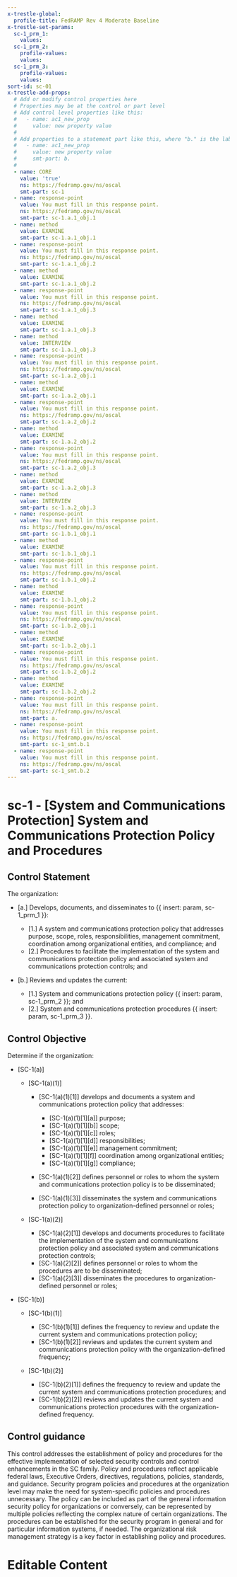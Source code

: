 ```yaml
---
x-trestle-global:
  profile-title: FedRAMP Rev 4 Moderate Baseline
x-trestle-set-params:
  sc-1_prm_1:
    values:
  sc-1_prm_2:
    profile-values:
    values:
  sc-1_prm_3:
    profile-values:
    values:
sort-id: sc-01
x-trestle-add-props:
  # Add or modify control properties here
  # Properties may be at the control or part level
  # Add control level properties like this:
  #   - name: ac1_new_prop
  #     value: new property value
  #
  # Add properties to a statement part like this, where "b." is the label of the target statement part
  #   - name: ac1_new_prop
  #     value: new property value
  #     smt-part: b.
  #
  - name: CORE
    value: 'true'
    ns: https://fedramp.gov/ns/oscal
    smt-part: sc-1
  - name: response-point
    value: You must fill in this response point.
    ns: https://fedramp.gov/ns/oscal
    smt-part: sc-1.a.1_obj.1
  - name: method
    value: EXAMINE
    smt-part: sc-1.a.1_obj.1
  - name: response-point
    value: You must fill in this response point.
    ns: https://fedramp.gov/ns/oscal
    smt-part: sc-1.a.1_obj.2
  - name: method
    value: EXAMINE
    smt-part: sc-1.a.1_obj.2
  - name: response-point
    value: You must fill in this response point.
    ns: https://fedramp.gov/ns/oscal
    smt-part: sc-1.a.1_obj.3
  - name: method
    value: EXAMINE
    smt-part: sc-1.a.1_obj.3
  - name: method
    value: INTERVIEW
    smt-part: sc-1.a.1_obj.3
  - name: response-point
    value: You must fill in this response point.
    ns: https://fedramp.gov/ns/oscal
    smt-part: sc-1.a.2_obj.1
  - name: method
    value: EXAMINE
    smt-part: sc-1.a.2_obj.1
  - name: response-point
    value: You must fill in this response point.
    ns: https://fedramp.gov/ns/oscal
    smt-part: sc-1.a.2_obj.2
  - name: method
    value: EXAMINE
    smt-part: sc-1.a.2_obj.2
  - name: response-point
    value: You must fill in this response point.
    ns: https://fedramp.gov/ns/oscal
    smt-part: sc-1.a.2_obj.3
  - name: method
    value: EXAMINE
    smt-part: sc-1.a.2_obj.3
  - name: method
    value: INTERVIEW
    smt-part: sc-1.a.2_obj.3
  - name: response-point
    value: You must fill in this response point.
    ns: https://fedramp.gov/ns/oscal
    smt-part: sc-1.b.1_obj.1
  - name: method
    value: EXAMINE
    smt-part: sc-1.b.1_obj.1
  - name: response-point
    value: You must fill in this response point.
    ns: https://fedramp.gov/ns/oscal
    smt-part: sc-1.b.1_obj.2
  - name: method
    value: EXAMINE
    smt-part: sc-1.b.1_obj.2
  - name: response-point
    value: You must fill in this response point.
    ns: https://fedramp.gov/ns/oscal
    smt-part: sc-1.b.2_obj.1
  - name: method
    value: EXAMINE
    smt-part: sc-1.b.2_obj.1
  - name: response-point
    value: You must fill in this response point.
    ns: https://fedramp.gov/ns/oscal
    smt-part: sc-1.b.2_obj.2
  - name: method
    value: EXAMINE
    smt-part: sc-1.b.2_obj.2
  - name: response-point
    value: You must fill in this response point.
    ns: https://fedramp.gov/ns/oscal
    smt-part: a.
  - name: response-point
    value: You must fill in this response point.
    ns: https://fedramp.gov/ns/oscal
    smt-part: sc-1_smt.b.1
  - name: response-point
    value: You must fill in this response point.
    ns: https://fedramp.gov/ns/oscal
    smt-part: sc-1_smt.b.2
---
```


# sc-1 - \[System and Communications Protection\] System and Communications Protection Policy and Procedures

## Control Statement

The organization:

- \[a.\] Develops, documents, and disseminates to {{ insert: param, sc-1_prm_1 }}:

  - \[1.\] A system and communications protection policy that addresses purpose, scope, roles, responsibilities, management commitment, coordination among organizational entities, and compliance; and
  - \[2.\] Procedures to facilitate the implementation of the system and communications protection policy and associated system and communications protection controls; and

- \[b.\] Reviews and updates the current:

  - \[1.\] System and communications protection policy {{ insert: param, sc-1_prm_2 }}; and
  - \[2.\] System and communications protection procedures {{ insert: param, sc-1_prm_3 }}.

## Control Objective

Determine if the organization:

- \[SC-1(a)\]

  - \[SC-1(a)(1)\]

    - \[SC-1(a)(1)[1]\] develops and documents a system and communications protection policy that addresses:

      - \[SC-1(a)(1)[1][a]\] purpose;
      - \[SC-1(a)(1)[1][b]\] scope;
      - \[SC-1(a)(1)[1][c]\] roles;
      - \[SC-1(a)(1)[1][d]\] responsibilities;
      - \[SC-1(a)(1)[1][e]\] management commitment;
      - \[SC-1(a)(1)[1][f]\] coordination among organizational entities;
      - \[SC-1(a)(1)[1][g]\] compliance;

    - \[SC-1(a)(1)[2]\] defines personnel or roles to whom the system and communications protection policy is to be disseminated;
    - \[SC-1(a)(1)[3]\] disseminates the system and communications protection policy to organization-defined personnel or roles;

  - \[SC-1(a)(2)\]

    - \[SC-1(a)(2)[1]\] develops and documents procedures to facilitate the implementation of the system and communications protection policy and associated system and communications protection controls;
    - \[SC-1(a)(2)[2]\] defines personnel or roles to whom the procedures are to be disseminated;
    - \[SC-1(a)(2)[3]\] disseminates the procedures to organization-defined personnel or roles;

- \[SC-1(b)\]

  - \[SC-1(b)(1)\]

    - \[SC-1(b)(1)[1]\] defines the frequency to review and update the current system and communications protection policy;
    - \[SC-1(b)(1)[2]\] reviews and updates the current system and communications protection policy with the organization-defined frequency;

  - \[SC-1(b)(2)\]

    - \[SC-1(b)(2)[1]\] defines the frequency to review and update the current system and communications protection procedures; and
    - \[SC-1(b)(2)[2]\] reviews and updates the current system and communications protection procedures with the organization-defined frequency.

## Control guidance

This control addresses the establishment of policy and procedures for the effective implementation of selected security controls and control enhancements in the SC family. Policy and procedures reflect applicable federal laws, Executive Orders, directives, regulations, policies, standards, and guidance. Security program policies and procedures at the organization level may make the need for system-specific policies and procedures unnecessary. The policy can be included as part of the general information security policy for organizations or conversely, can be represented by multiple policies reflecting the complex nature of certain organizations. The procedures can be established for the security program in general and for particular information systems, if needed. The organizational risk management strategy is a key factor in establishing policy and procedures.

# Editable Content

<!-- Make additions and edits below -->
<!-- The above represents the contents of the control as received by the profile, prior to additions. -->
<!-- If the profile makes additions to the control, they will appear below. -->
<!-- The above markdown may not be edited but you may edit the content below, and/or introduce new additions to be made by the profile. -->
<!-- If there is a yaml header at the top, parameter values may be edited. Use --set-parameters to incorporate the changes during assembly. -->
<!-- The content here will then replace what is in the profile for this control, after running profile-assemble. -->
<!-- The added parts in the profile for this control are below.  You may edit them and/or add new ones. -->
<!-- Each addition must have a heading either of the form ## Control my_addition_name -->
<!-- or ## Part a. (where the a. refers to one of the control statement labels.) -->
<!-- "## Control" parts are new parts added after the statement part. -->
<!-- "## Part" parts are new parts added into the top-level statement part with that label. -->
<!-- Subparts may be added with nested hash levels of the form ### My Subpart Name -->
<!-- underneath the parent ## Control or ## Part being added -->
<!-- See https://ibm.github.io/compliance-trestle/tutorials/ssp_profile_catalog_authoring/ssp_profile_catalog_authoring for guidance. -->

